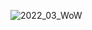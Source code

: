 ![2022_03_WoW](https://user-images.githubusercontent.com/16659917/150453737-8e929b3c-eadd-465a-a668-fe57f1ca8e0f.gif)
